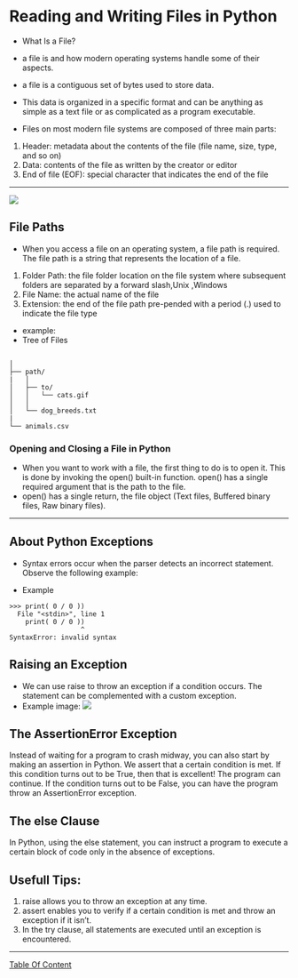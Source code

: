 # Reading and Writing Files in Python

- What Is a File?
- a file is and how modern operating systems handle some of their aspects.
- a file is a contiguous set of bytes used to store data.
- This data is organized in a specific format and can be anything as simple as a text file or as complicated as a program executable. 

- Files on most modern file systems are composed of three main parts:
1) Header: metadata about the contents of the file (file name, size, type, and so on)
2) Data: contents of the file as written by the creator or editor
3) End of file (EOF): special character that indicates the end of the file

------------------------------------------------------------------
![](https://jennybc.github.io/2014-01-27-miami/img/lessons/swc-shell/absolute_relative_path.png)

## File Paths
- When you access a file on an operating system, a file path is required. The file path is a string that represents the location of a file. 
1) Folder Path: the file folder location on the file system where subsequent folders are separated by a forward slash,Unix ,Windows
2) File Name: the actual name of the file
3) Extension: the end of the file path pre-pended with a period (.) used to indicate the file type

- example:
- Tree of Files
```

│
├── path/
|   │
│   ├── to/
│   │   └── cats.gif
│   │
│   └── dog_breeds.txt
|
└── animals.csv

```

###  Opening and Closing a File in Python
- When you want to work with a file, the first thing to do is to open it. This is done by invoking the open() built-in function. open() has a single required argument that is the path to the file. 
- open() has a single return, the file object (Text files, Buffered binary files, Raw binary files).

-----------------------------------------------

## About Python Exceptions

- Syntax errors occur when the parser detects an incorrect statement. Observe the following example:

- Example
```
>>> print( 0 / 0 ))
  File "<stdin>", line 1
    print( 0 / 0 ))
                  ^
SyntaxError: invalid syntax
```


## Raising an Exception
- We can use raise to throw an exception if a condition occurs. The statement can be complemented with a custom exception.
- Example image:
![](https://files.realpython.com/media/raise.3931e8819e08.png)

## The AssertionError Exception
Instead of waiting for a program to crash midway, you can also start by making an assertion in Python. We assert that a certain condition is met. If this condition turns out to be True, then that is excellent! The program can continue. If the condition turns out to be False, you can have the program throw an AssertionError exception.

## The else Clause
In Python, using the else statement, you can instruct a program to execute a certain block of code only in the absence of exceptions.

Usefull Tips:
-------------
1) raise allows you to throw an exception at any time.
2) assert enables you to verify if a certain condition is met and throw an exception if it isn’t.
3) In the try clause, all statements are executed until an exception is encountered.

________________________________________________________

[Table Of Content](https://github.com/omarXzain/401-reading-notes)

